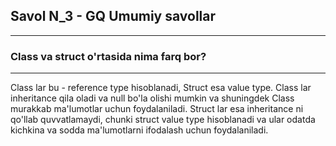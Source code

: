 ## Savol N_3 - GQ Umumiy savollar

---

### Class va struct o'rtasida nima farq bor?

---

Class lar bu - reference type hisoblanadi, Struct esa value type. Class lar inheritance qila oladi va null bo'la olishi mumkin
va shuningdek Class murakkab ma'lumotlar uchun foydalaniladi. Struct lar esa inheritance ni qo'llab quvvatlamaydi, chunki
struct value type hisoblanadi va ular odatda kichkina va sodda ma'lumotlarni ifodalash uchun foydalaniladi.